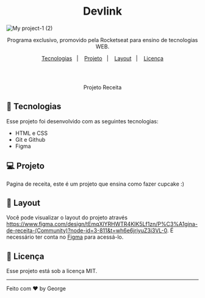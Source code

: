 <h1 align="center"> Devlink </h1>

![My project-1 (2)](https://github.com/guedesgeorge/projeto/assets/137069934/ee8307d5-66be-4a1b-bf7e-046f5af99029)


<p align="center">
Programa exclusivo, promovido pela Rocketseat para ensino de tecnologias WEB.
</p>

<p align="center">
  <a href="#-tecnologias">Tecnologias</a>&nbsp;&nbsp;&nbsp;|&nbsp;&nbsp;&nbsp;
  <a href="#-projeto">Projeto</a>&nbsp;&nbsp;&nbsp;|&nbsp;&nbsp;&nbsp;
  <a href="#-layout">Layout</a>&nbsp;&nbsp;&nbsp;|&nbsp;&nbsp;&nbsp;
  <a href="#memo-licença">Licença</a>
</p>

<p align="center">
  <img alt="" src="">
</p>

<br>

<p align="center">
 Projeto Receita
</p>

## 🚀 Tecnologias

Esse projeto foi desenvolvido com as seguintes tecnologias:

- HTML e CSS
- Git e Github
- Figma

## 💻 Projeto

Pagina de receita, este é um projeto que ensina como fazer cupcake :)

## 🔖 Layout

Você pode visualizar o layout do projeto através https://www.figma.com/design/tEmqXlYRHWTR4KIK5Lf1zn/P%C3%A1gina-de-receita-(Community)?node-id=3-811&t=wh6e6jriyuZ3i3VL-0. É necessário ter conta no [Figma](https://figma.com) para acessá-lo.

## :memo: Licença

Esse projeto está sob a licença MIT.

---

Feito com ♥ by George
